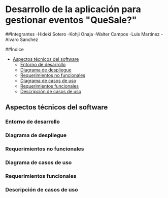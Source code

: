 # Desarrollo de la aplicación para gestionar eventos "QueSale?"

##Integrantes
    -Hideki Sotero
    -Kohji Onaja
    -Walter Campos
    -Luis Martinez
    -Alvaro Sanchez

##Índice
- [Aspectos técnicos del software](#aspectos-técnicos-del-software)
    - [Entorno de desarrollo](#entorno-de-desarrollo)
    - [Diagrama de despliegue](#diagrama-de-despliegue)
    - [Requerimientos no funcionales](#requerimientos-no-funcionales)
    - [Diagrama de casos de uso](#diagrama-de-casos-de-uso)
    - [Requerimientos funcionales](#requerimientos-funcionales)
    - [Descripción de casos de uso](#descripción-de-casos-de-uso)


## Aspectos técnicos del software

### Entorno de desarrollo
### Diagrama de despliegue
### Requerimientos no funcionales
### Diagrama de casos de uso
### Requerimientos funcionales
### Descripción de casos de uso
